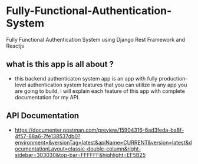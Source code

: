# Fully-Functional-Authentication-System
Fully Functional Authentication System using Django Rest Framework and Reactjs 

## what is this app is all about ?
- this backend authenticaton system app is an app with fully production-level authentication system features that you can utilize in any app you are going to build, i will explain each feature of this app with complete documentation for my API.

## API Documentation
- https://documenter.postman.com/preview/15904316-6ad3feda-ba8f-4f57-88a6-7fe138537db0?environment=&versionTag=latest&apiName=CURRENT&version=latest&documentationLayout=classic-double-column&right-sidebar=303030&top-bar=FFFFFF&highlight=EF5B25
